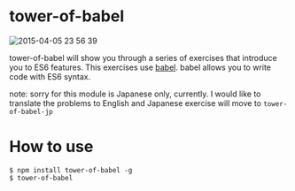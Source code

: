 tower-of-babel
================

![2015-04-05 23 56 39](https://cloud.githubusercontent.com/assets/555645/6997242/a65df93c-dbef-11e4-9bf8-f39331c56d1f.png)

tower-of-babel will show you through a series of exercises that introduce you to ES6 features.
This exercises use [babel](http://babeljs.io/). babel allows you to write code with ES6 syntax.

note: sorry for this module is Japanese only, currently. I would like to translate the problems to English and Japanese exercise will move to `tower-of-babel-jp`

# How to use

```
$ npm install tower-of-babel -g
$ tower-of-babel
```
